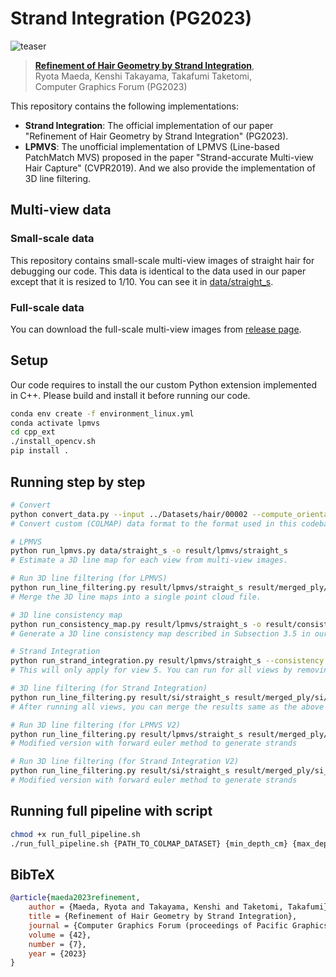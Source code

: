 # Strand Integration (PG2023)

<picture>
  <source media="(prefers-color-scheme: dark)" srcset="documents/teaser_github_dark.png">
  <img alt="teaser" src="documents/teaser_github_light.png">
</picture>

> [**Refinement of Hair Geometry by Strand Integration**](https://elerac.github.io/strand_integration_page),  
> Ryota Maeda, Kenshi Takayama, Takafumi Taketomi,  
> Computer Graphics Forum (PG2023)  

This repository contains the following implementations:

- **Strand Integration**: The official implementation of our paper "Refinement of Hair Geometry by Strand Integration" (PG2023).  
- **LPMVS**: The unofficial implementation of LPMVS (Line-based PatchMatch MVS) proposed in the paper "Strand-accurate Multi-view Hair Capture" (CVPR2019). And we also provide the implementation of 3D line filtering.


## Multi-view data

### Small-scale data

This repository contains small-scale multi-view images of straight hair for debugging our code. This data is identical to the data used in our paper except that it is resized to 1/10. You can see it in [data/straight_s](data/straight_s).

### Full-scale data

You can download the full-scale multi-view images from [release page](https://github.com/elerac/strand_integration/releases/tag/data).

## Setup

Our code requires to install the our custom Python extension implemented in C++. Please build and install it before running our code.  

```bash
conda env create -f environment_linux.yml
conda activate lpmvs
cd cpp_ext
./install_opencv.sh
pip install .
```


## Running step by step

```bash
# Convert
python convert_data.py --input ../Datasets/hair/00002 --compute_orientation
# Convert custom (COLMAP) data format to the format used in this codebase.

# LPMVS
python run_lpmvs.py data/straight_s -o result/lpmvs/straight_s 
# Estimate a 3D line map for each view from multi-view images.

# Run 3D line filtering (for LPMVS)
python run_line_filtering.py result/lpmvs/straight_s result/merged_ply/lpmvs/straight_s.ply
# Merge the 3D line maps into a single point cloud file.

# 3D line consistency map
python run_consistency_map.py result/lpmvs/straight_s -o result/consistency/straight_s
# Generate a 3D line consistency map described in Subsection 3.5 in our paper.

# Strand Integration
python run_strand_integration.py result/lpmvs/straight_s --consistency result/consistency/straight_s -o result/si/straight_s --views 5 --imshow
# This will only apply for view 5. You can run for all views by removing the --views option.

# 3D line filtering (for Strand Integration)
python run_line_filtering.py result/si/straight_s result/merged_ply/si/straight_s.ply
# After running all views, you can merge the results same as the above process.

# Run 3D line filtering (for LPMVS V2)
python run_line_filtering.py result/lpmvs/straight_s result/merged_ply/lpmvs_v2/straight_s.ply -s
# Modified version with forward euler method to generate strands

# Run 3D line filtering (for Strand Integration V2)
python run_line_filtering.py result/si/straight_s result/merged_ply/si_v2/straight_s.ply -s
# Modified version with forward euler method to generate strands
```

## Running full pipeline with script
```bash
chmod +x run_full_pipeline.sh
./run_full_pipeline.sh {PATH_TO_COLMAP_DATASET} {min_depth_cm} {max_depth_cm}
```

## BibTeX

```bibtex
@article{maeda2023refinement,
    author = {Maeda, Ryota and Takayama, Kenshi and Taketomi, Takafumi},
    title = {Refinement of Hair Geometry by Strand Integration},
    journal = {Computer Graphics Forum (proceedings of Pacific Graphics)},
    volume = {42},
    number = {7},
    year = {2023}
}
```
